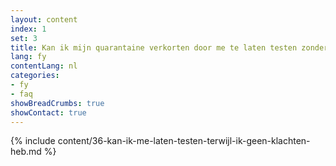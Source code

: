 ```yaml
---
layout: content
index: 1
set: 3
title: Kan ik mijn quarantaine verkorten door me te laten testen zonder klachten na een melding?
lang: fy
contentLang: nl
categories:
- fy
- faq
showBreadCrumbs: true
showContact: true
---
```

{% include content/36-kan-ik-me-laten-testen-terwijl-ik-geen-klachten-heb.md %}
